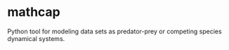 # mathcap
Python tool for modeling data sets as predator-prey or competing species dynamical systems.
